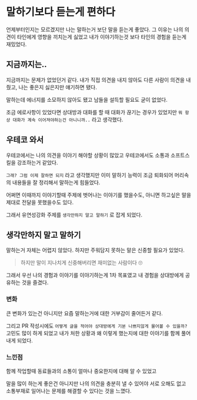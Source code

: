 # 말하기보다 듣는게 편하다

언제부터인지는 모르겠지만 나는 말하는거 보단 말을 듣는게 좋았다.
그 이유는 나의 의견이 타인에게 영향을 끼치는게 싫었고 내가 이야기하는것 보다 타인의 경험을 듣는게 재밌었다.

## 지금까지는..

지금까지는 문제가 없었던거 같다. 내가 직접 의견을 내지 않아도 다른 사람이 의견을 내줬고, 나는 좋은지 싫은지만 얘기하면 됐다.

말하는데 에너지를 소모하지 않아도 됐고 남들을 설득할 필요도 굳이 없었다.

조금 에로사항이 있었다면 상대방과 대화를 할 때 대화가 끊기는 경우가 있었지만 `뭐 항상 대화가 계속 이어져야하는건 아니니까..` 라고 생각했다.

## 우테코 와서

우테코에서는 나의 의견을 이야기 해야할 상황이 많았고 우테코에서도 소통과 소프트스킬을 강조하는거 같았다.

`그래? 그럼 이제 잘하면 되지` 라고 생각했지만 이미 말하기 능력이 조금 퇴화되어 머리속의 내용들을 잘 정리해서 말하는게 힘들었다.

어쩌면 이때까지 이야기할때 주제에 벗어나는 이야기를 했을수도, 아니면 하고싶은 말을 제대로 전달을 못했을수도 있다.

그래서 유연성강화 주제를 `생각만하지 말고 말하기` 로 잡게 되었다.

## 생각만하지 말고 말하기

말하는거 자체는 어렵지 않았다. 하지만 주워담지 못하는 말은 신중할 필요가 있었다.

> 하지만 말이 지나치게 신중해버리면 재미없는 사람이다 🙄

그래서 우선 나의 경험과 이야기를 이야기하는게 1차 목표였고 내 경험을 상대방에게 공유하는 것을 즐겼다.

### 변화

큰 변화가 있는건 아니지만 요즘 말하는거에 대한 거부감이 줄어든거 같다.

그리고 PR 작성시에도 `어떻게 글을 적어야 상대방에게 기분 나쁘지않게 물어볼 수 있을까?` 고민도 많이 하게 되었고 내가 처한 상황과 왜 이렇게 했는지에 대한 이야기를 함께 풀어내게 되었다.

### 느낀점

함께 작업할때 동료들과의 소통이 얼마나 중요한지에 대해 알 수 있었고

말을 많이 하는게 좋은건 아니지만 나의 의견을 충분히 낼 수 있어야 서로 오해도 없고 소통부재로 일어나는 문제를 해결할 수 있다는 것을 느꼈다.
